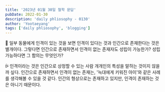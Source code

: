 ```yaml
---
title: '2023년 01월 30일 철학 문답'
pubDate: 2022-01-30
description: 'daily phliosophy - 0130'
author: 'Yootaeyang'
tags: ['daily phliosophy', 'blogging']
---
```


🤔 일부 동물에게 인격이 있는 것을 보면 인격이 있다는 것과 인간으로 존재한다는 것은 별개이다. 그렇다면 인간으로 존재하면서 인격이 없는 존재자도 성립이 가능한가? 성립 가능하다면 그 함의는 무엇인가?

ᐖ 인격이라는 것은 인간으로 상정할 수 있는 사람 개개인의 특성을 말하는 것이지 않을까 싶다. 인간으로 존재하면서 인격이 없는 존재는, '늑대에게 키워진 아이'와 같은 사례를 생각해볼 수 있을 것 같다. 인간의 형상으로는 존재하고 있지만, 인격이 존재하는 것은 아니기 때문이다.
